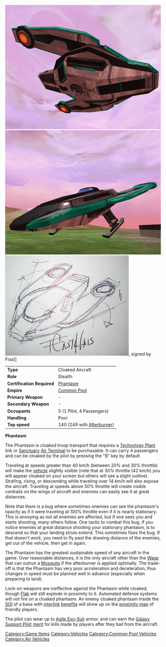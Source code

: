 ![](/images/PhantasmBottom.jpg "fig:PhantasmBottom.jpg")
![](/images/PhantasmSide.jpg "fig:PhantasmSide.jpg")
![](/images/Phantasm.jpg "fig:Phantasm.jpg"), signed by Fisa\]\]

|                            |                                                       |
| -------------------------- | ----------------------------------------------------- |
| **Type**                   | Cloaked Aircraft                                      |
| **Role**                   | Stealth                                               |
| **Certification Required** | [Phantasm](<Phantasm_(Certification)> "wikilink")     |
| **Empire**                 | [Common Pool](/Common_Pool "wikilink")                |
| **Primary Weapon**         | \-                                                    |
| **Secondary Weapon**       | \-                                                    |
| **Occupants**              | 5 (1 Pilot, 4 Passengers)                             |
| **Handling**               | Poor                                                  |
| **Top speed**              | 140 (249 with [Afterburner](/Afterburner "wikilink")) |

**Phantasm**

The Phantasm is cloaked troop transport that requires a [Technology
Plant](/Technology_Plant "wikilink") link or
[Sanctuary](/Sanctuary "wikilink") [Air
Terminal](/Air_Terminal "wikilink") to be purchasable. It can carry 4
passengers and can be cloaked by the pilot by pressing the "B" key by
default.

Traveling at speeds greater than 40 km/h (between 20% and 30% throttle)
will make the [vehicle](/vehicle "wikilink") slightly visible (note that
at 30% throttle (42 km/h) you will appear cloaked on your screen but
others will see a slight outline). Strafing, rising, or descending while
traveling over 14 km/h will also expose the aircraft. Traveling at
speeds above 50% throttle will create visible contrails on the wings of
aircraft and enemies can easily see it at great distances.

Note that there is a bug where sometimes enemies can see the phantasm's
opacity as if it were traveling at 100% throttle even if it is nearly
stationary. This is annoying as not all enemies are affected, but if one
sees you and starts shooting, many others follow. One tactic to combat
this bug, if you notice enemies at great distance shooting your
stationary phantasm, is to descend so that your landing struts extend.
This sometimes fixes the bug. If that doesn't work, you need to fly past
the drawing distance of the enemies, get out of the vehicle, then get in
again.

The Phantasm has the greatest sustainable speed of any aircraft in the
game. Over reasonable distances, it is the only aircraft other than the
[Wasp](/Wasp "wikilink") that can outrun a
[Mosquito](/Mosquito "wikilink") if the afterburner is applied optimally.
The trade-off is that the Phantasm has very poor acceleration and
deceleration, thus changes in speed must be planned well in advance
(especially when preparing to land).

Lock-on weapons are ineffective against the Phantasm while cloaked,
though [Flak](/Flak "wikilink") will still explode in proximity to it.
Automated defense systems will not fire on a cloaked phantasm. An enemy
cloaked phantasm inside the [SOI](/SOI "wikilink") of a base with
[interlink](/interlink "wikilink")
[benefits](/Facility_Linked_Benefit "wikilink") will show up on the
[proximity map](/Proximity_Map "wikilink") of friendly players.

The pilot can wear up to [Agile Exo-Suit](/Agile_Exo-Suit "wikilink")
armor, and can earn the [Galaxy Support
Pilot](/Galaxy_Support_Pilot "wikilink") [merit](/merit "wikilink") for
kills made by players after they bail from the aircraft.

[Category:Game Items](/Category:Game_Items "wikilink")
[Category:Vehicles](/Category:Vehicles "wikilink") [Category:Common Pool
Vehicles](/Category:Common_Pool_Vehicles "wikilink") [Category:Air
Vehicles](/Category:Air_Vehicles "wikilink")
